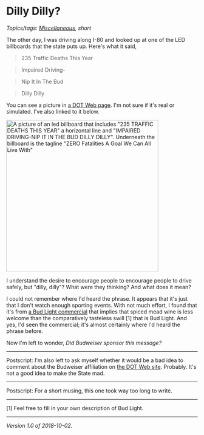 Dilly Dilly?
============

*Topics/tags: [Miscellaneous](index-misc), short*

The other day, I was driving along I-80 and looked up at one of the
LED billboards that the state puts up.  Here's what it said,

> 235 Traffic Deaths This Year

> Impaired Driving-

> Nip It In The Bud

> Dilly Dilly

You can see a picture in
[a DOT Web page](http://www.transportationmatters.iowadot.gov/2018/10/nip-impaired-driving-in-the-bud-dilly-dilly.html).  I'm not sure if it's real or simulated.  I've also linked to it below.

<img src="http://www.news.iowadot.gov/.a/6a00e552358ec48834022ad36f991c200c" width="400" alt='A picture of an led billboard that includes "235 TRAFFIC DEATHS THIS YEAR" a horizontal line and "IMPAIRED DRIVING-NIP IT IN THE BUD DILLY DILLY".  Underneath the billboard is the tagline "ZERO Fatalities A Goal We Can All Live With"'/>

I understand the desire to encourage people to encourage people to drive
safely, but "dilly, dilly"?  What were they thinking?  And what does it
mean?

I could not remember where I'd heard the phrase.  It appears
that it's just that I don't watch enough sporting events.
With not much effort, I found that it's from [a Bud Light
commercial](https://www.youtube.com/watch?v=D8Cb5Wk2t-8) that implies
that spiced mead wine is less welcome than the comparatively tasteless
swill [1] that is Bud Light.  And yes, I'd seen the commercial; it's
almost certainly where I'd heard the phrase before.

Now I'm left to wonder, *Did Budweiser sponsor this message?*

---

Postscript: I'm also left to ask myself whether it would be a bad
idea to comment about the Budweiser affiliation on [the DOT Web
site](http://www.transportationmatters.iowadot.gov/2018/10/nip-impaired-driving-in-the-bud-dilly-dilly.html).  Probably.  It's not a good idea to make the
State mad.

---

Postscript: For a short musing, this one took way too long to write.

---

[1] Feel free to fill in your own description of Bud Light.

---

*Version 1.0 of 2018-10-02.*
